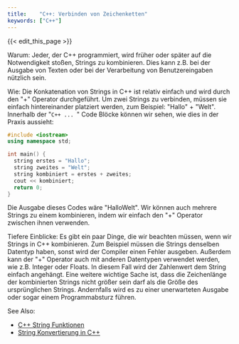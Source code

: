 ```yaml
---
title:    "C++: Verbinden von Zeichenketten"
keywords: ["C++"]
---
```


{{< edit_this_page >}}

Warum: Jeder, der C++ programmiert, wird früher oder später auf die Notwendigkeit stoßen, Strings zu kombinieren. Dies kann z.B. bei der Ausgabe von Texten oder bei der Verarbeitung von Benutzereingaben nützlich sein.

Wie: Die Konkatenation von Strings in C++ ist relativ einfach und wird durch den "+" Operator durchgeführt. Um zwei Strings zu verbinden, müssen sie einfach hintereinander platziert werden, zum Beispiel: "Hallo" + "Welt". Innerhalb der "```C++ ... ```" Code Blöcke können wir sehen, wie dies in der Praxis aussieht:

```C++
#include <iostream>
using namespace std;

int main() {
  string erstes = "Hallo";
  string zweites = "Welt";
  string kombiniert = erstes + zweites;
  cout << kombiniert;
  return 0;
}
```

Die Ausgabe dieses Codes wäre "HalloWelt". Wir können auch mehrere Strings zu einem kombinieren, indem wir einfach den "+" Operator zwischen ihnen verwenden.

Tiefere Einblicke: Es gibt ein paar Dinge, die wir beachten müssen, wenn wir Strings in C++ kombinieren. Zum Beispiel müssen die Strings denselben Datentyp haben, sonst wird der Compiler einen Fehler ausgeben. Außerdem kann der "+" Operator auch mit anderen Datentypen verwendet werden, wie z.B. Integer oder Floats. In diesem Fall wird der Zahlenwert dem String einfach angehängt. Eine weitere wichtige Sache ist, dass die Zeichenlänge der kombinierten Strings nicht größer sein darf als die Größe des ursprünglichen Strings. Andernfalls wird es zu einer unerwarteten Ausgabe oder sogar einem Programmabsturz führen.

See Also:
- [C++ String Funktionen](https://de.cppreference.com/w/cpp/string/basic_string)
- [String Konvertierung in C++](https://www.tutorialspoint.com/cplusplus/cpp_strings_converting.htm)